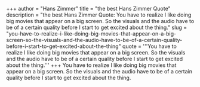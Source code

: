 +++
author = "Hans Zimmer"
title = "the best Hans Zimmer Quote"
description = "the best Hans Zimmer Quote: You have to realize I like doing big movies that appear on a big screen. So the visuals and the audio have to be of a certain quality before I start to get excited about the thing."
slug = "you-have-to-realize-i-like-doing-big-movies-that-appear-on-a-big-screen-so-the-visuals-and-the-audio-have-to-be-of-a-certain-quality-before-i-start-to-get-excited-about-the-thing"
quote = '''You have to realize I like doing big movies that appear on a big screen. So the visuals and the audio have to be of a certain quality before I start to get excited about the thing.'''
+++
You have to realize I like doing big movies that appear on a big screen. So the visuals and the audio have to be of a certain quality before I start to get excited about the thing.

